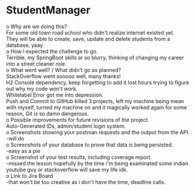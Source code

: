 # StudentManager

o Why are we doing this? <br>
For some old town road school who didn't realize internet existed yet. <br>
They will be able to create, save, update and delete students from a database, yaay. <br>
o How I expected the challenge to go. <br>
Terrible, my SpringBoot skills ar so blurry, thinking of changing my career into a street cleaner role. <br>
o What went well? / What didn't go as planned? <br>
StackOverflow went sooooo well, many thanks! <br>
H2 Console dependency, keep forgetting to add it lost hours trying to figure out why my code won't work. <br>
Whitelabel Error got me into depression. <br>
Push and Commit to GitHub killed 3 projects, left my machine being mean with myself, turned my machine on and it magically worked again for some reason, Git is so damn dangerous. <br>
o Possible improvements for future revisions of the project. <br>
Auto-Generated IDs, admin/student login system. <br>
o Screenshots showing your postman requests and the output from the API. <br>
-will do <br>
o Screenshots of your database to prove that data is being persisted. <br>
-easy as a pie <br>
o Screenshot of your test results, including coverage report. <br>
-missed the lesson hopefully by the time i'm being examinated some indian youtube guy or stackoverflow will save my life idk. <br>
o Link to Jira Board <br>
-that won't be too creative as i don't have the time, deadline calls. <br>

